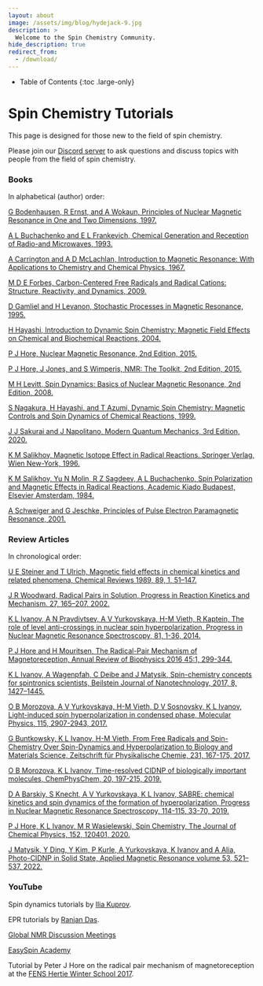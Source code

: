 ```yaml
---
layout: about
image: /assets/img/blog/hydejack-9.jpg
description: >
  Welcome to the Spin Chemistry Community.
hide_description: true
redirect_from:
  - /download/
---
```


<!-- Google tag (gtag.js) -->
<script async src="https://www.googletagmanager.com/gtag/js?id=G-STRM3GYD69"></script>
<script>
  window.dataLayer = window.dataLayer || [];
  function gtag(){dataLayer.push(arguments);}
  gtag('js', new Date());

  gtag('config', 'G-STRM3GYD69');
</script>


- Table of Contents
{:toc .large-only}

# Spin Chemistry Tutorials

This page is designed for those new to the field of spin chemistry.

Please join our [Discord server](https://discord.gg/NZdjhFS3Es) to ask questions and discuss topics with people from the field of spin chemistry.


### Books

In alphabetical (author) order:

[G Bodenhausen, R Ernst, and A Wokaun, Principles of Nuclear Magnetic Resonance in One and Two Dimensions, 1997.](https://global.oup.com/academic/product/principles-of-nuclear-magnetic-resonance-in-one-and-two-dimensions-9780198556473?cc=jp&lang=en&)

[A L Buchachenko and E L Frankevich, Chemical Generation and Reception of Radio-and Microwaves, 1993.](https://www.wiley.com/en-us/Chemical+Generation+and+Reception+of+Radio+and+Microwaves-p-9780471188599)

[A Carrington and A D McLachlan, Introduction to Magnetic Resonance: With Applications to Chemistry and Chemical Physics, 1967.](https://www.amazon.com/Introduction-Magnetic-Resonance-Alan-Carrington/dp/0063561077)

[M D E Forbes, Carbon-Centered Free Radicals and Radical Cations: Structure, Reactivity, and Dynamics, 2009.](https://onlinelibrary.wiley.com/doi/book/10.1002/9780470584118)

[D Gamliel and H Levanon, Stochastic Processes in Magnetic Resonance, 1995.](https://www.worldscientific.com/worldscibooks/10.1142/2717#t=aboutBook)

[H Hayashi, Introduction to Dynamic Spin Chemistry: Magnetic Field Effects on Chemical and Biochemical Reactions, 2004.](https://www.amazon.com/Introduction-Dynamic-Spin-Chemistry-Biochemical-ebook/dp/B005A2P9CM)

[P J Hore, Nuclear Magnetic Resonance, 2nd Edition, 2015.](https://global.oup.com/ukhe/product/nuclear-magnetic-resonance-9780198703419?cc=gb&lang=en)

[P J Hore, J Jones, and S Wimperis, NMR: The Toolkit, 2nd Edition, 2015.](https://global.oup.com/ukhe/product/nmr-the-toolkit-9780198703426?cc=gb&lang=en)

[M H Levitt, Spin Dynamics: Basics of Nuclear Magnetic Resonance, 2nd Edition, 2008.](https://www.wiley.com/en-us/Spin+Dynamics:+Basics+of+Nuclear+Magnetic+Resonance,+2nd+Edition-p-9780470511176)

[S Nagakura, H Hayashi, and T Azumi, Dynamic Spin Chemistry: Magnetic Controls and Spin Dynamics of Chemical Reactions, 1999.](https://www.amazon.com/Dynamic-Spin-Chemistry-Magnetic-Reactions/dp/0471328367)

[J J Sakurai and J Napolitano, Modern Quantum Mechanics, 3rd Edition, 2020.](https://www.amazon.com/Modern-Quantum-Mechanics-J-Sakurai/dp/1108473229)

[K M Salikhov, Magnetic Isotope Effect in Radical Reactions. Springer Verlag, Wien New-York, 1996.](https://www.amazon.com/Magnetic-Isotope-Effect-Radical-Reactions/dp/3211827846)

[K M Salikhov, Yu N Molin, R Z Sagdeev, A L Buchachenko, Spin Polarization and Magnetic Effects in Radical Reactions, Academic Kiado Budapest, Elsevier Amsterdam, 1984.](https://www.amazon.com/Polarization-Magnetic-Reactions-Theoretical-Chemistry/dp/044499677X)

[A Schweiger and G Jeschke, Principles of Pulse Electron Paramagnetic Resonance, 2001.](https://global.oup.com/academic/product/principles-of-pulse-electron-paramagnetic-resonance-9780198506348?cc=jp&lang=en&)


### Review Articles

In chronological order:

[U E Steiner and T Ulrich, Magnetic field effects in chemical kinetics and related phenomena, Chemical Reviews 1989, 89, 1, 51–147.](https://pubs.acs.org/doi/abs/10.1021/cr00091a003)

[J R Woodward, Radical Pairs in Solution, Progress in Reaction Kinetics and Mechanism. 27, 165–207. 2002.](https://journals.sagepub.com/doi/abs/10.3184/007967402103165388)

[K L Ivanov, A N Pravdivtsev, A V Yurkovskaya, H-M Vieth, R Kaptein, The role of level anti-crossings in nuclear spin hyperpolarization, Progress in Nuclear Magnetic Resonance Spectroscopy, 81, 1-36, 2014.](https://www.sciencedirect.com/science/article/abs/pii/S0079656514000454?via%3Dihub)

[P J Hore and H Mouritsen, The Radical-Pair Mechanism of Magnetoreception, Annual Review of Biophysics 2016 45:1, 299-344.](https://www.annualreviews.org/doi/10.1146/annurev-biophys-032116-094545)

[K L Ivanov, A Wagenpfah, C Deibe and J Matysik, Spin-chemistry concepts for spintronics scientists, Beilstein Journal of Nanotechnology, 2017, 8, 1427–1445.](https://www.beilstein-journals.org/bjnano/articles/8/143)

[O B Morozova, A V Yurkovskaya, H-M Vieth, D V Sosnovsky, K L Ivanov, Light-induced spin hyperpolarization in condensed phase, Molecular Physics, 115, 2907-2943, 2017.](https://www.tandfonline.com/doi/full/10.1080/00268976.2017.1363923)

[G Buntkowsky, K L Ivanov, H-M Vieth, From Free Radicals and Spin-Chemistry Over Spin-Dynamics and Hyperpolarization to Biology and Materials Science, Zeitschrift für Physikalische Chemie, 231, 167-175, 2017.](https://www.degruyter.com/document/doi/10.1515/zpch-2016-5006/html)

[O B Morozova, K L Ivanov, Time-resolved CIDNP of biologically important molecules, ChemPhysChem, 20, 197-215, 2019.](https://chemistry-europe.onlinelibrary.wiley.com/doi/10.1002/cphc.201800566)

[D A Barskiy, S Knecht, A V Yurkovskaya, K L Ivanov, SABRE: chemical kinetics and spin dynamics of the formation of hyperpolarization, Progress in Nuclear Magnetic Resonance Spectroscopy, 114-115, 33-70, 2019.](https://www.sciencedirect.com/science/article/abs/pii/S007965651930024X?via%3Dihub)

[P J Hore, K L Ivanov, M R Wasielewski, Spin Chemistry, The Journal of Chemical Physics, 152, 120401, 2020.](https://aip.scitation.org/doi/10.1063/5.0006547)

[J Matysik, Y Ding, Y Kim, P Kurle, A Yurkovskaya, K Ivanov and A Alia, Photo-CIDNP in Solid State, Applied Magnetic Resonance volume 53, 521–537, 2022.](https://link.springer.com/article/10.1007/s00723-021-01322-5)


### YouTube

Spin dynamics tutorials by [Ilia Kuprov](https://www.youtube.com/user/kuprov/featured).

EPR tutorials by [Ranjan Das](https://youtube.com/playlist?list=PLbMVogVj5nJTdC-wb4DGVL3o3QKPDE_CU).

[Global NMR Discussion Meetings](https://www.youtube.com/c/GlobalNMRDiscussionMeetings/videos)

[EasySpin Academy](https://www.youtube.com/channel/UCO02s2WcRHHm5i4HNmUjoMA/videos)

Tutorial by Peter J Hore on the radical pair mechanism of magnetoreception at the [FENS Hertie Winter School 2017](https://www.youtube.com/watch?v=FytxLiHlah4).


